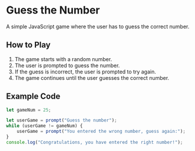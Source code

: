 # Guess the Number

A simple JavaScript game where the user has to guess the correct number.

## How to Play

1. The game starts with a random number.
2. The user is prompted to guess the number.
3. If the guess is incorrect, the user is prompted to try again.
4. The game continues until the user guesses the correct number.

## Example Code

```javascript
let gameNum = 25;

let userGame = prompt("Guess the number");
while (userGame != gameNum) {
    userGame = prompt("You entered the wrong number, guess again:");
}
console.log("Congratulations, you have entered the right number!");
